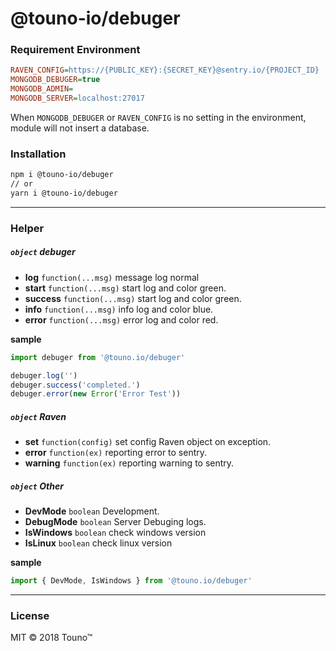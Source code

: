 # @touno-io/debuger


### Requirement Environment
```ini
RAVEN_CONFIG=https://{PUBLIC_KEY}:{SECRET_KEY}@sentry.io/{PROJECT_ID}
MONGODB_DEBUGER=true
MONGODB_ADMIN=
MONGODB_SERVER=localhost:27017
```

When `MONGODB_DEBUGER` or `RAVEN_CONFIG` is no setting in the environment, module will not insert a database.

### Installation
```bash
npm i @touno-io/debuger
// or
yarn i @touno-io/debuger
```

----------
### Helper
##### `object` debuger
  - **log** `function(...msg)` message log normal
  - **start** `function(...msg)` start log and color green.
  - **success** `function(...msg)` start log and color green.
  - **info** `function(...msg)` info log and color blue.
  - **error** `function(...msg)` error log and color red.

**sample**
```javascript
import debuger from '@touno.io/debuger'

debuger.log('')
debuger.success('completed.')
debuger.error(new Error('Error Test'))
```

##### `object` Raven
  - **set** `function(config)` set config Raven object on exception.
  - **error** `function(ex)` reporting error to sentry.
  - **warning** `function(ex)` reporting warning to sentry.

##### `object` Other
  - **DevMode** `boolean` Development.
  - **DebugMode** `boolean` Server Debuging logs.
  - **IsWindows** `boolean` check windows version
  - **IsLinux** `boolean` check linux version

**sample**
```javascript
import { DevMode, IsWindows } from '@touno.io/debuger'
```

----------
### License
MIT © 2018 Touno™
